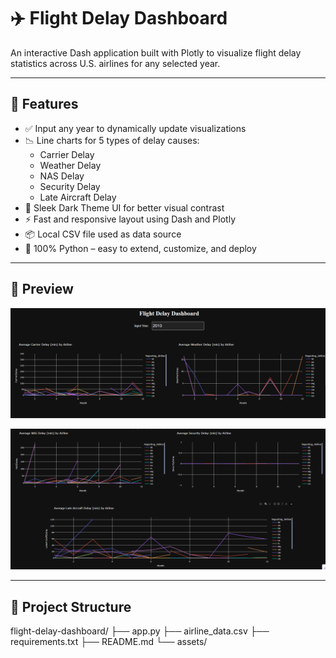 # ✈️ Flight Delay Dashboard

An interactive Dash application built with Plotly to visualize flight delay statistics across U.S. airlines for any selected year.

---

## 🚀 Features

- ✅ Input any year to dynamically update visualizations
- 📉 Line charts for 5 types of delay causes:
  - Carrier Delay
  - Weather Delay
  - NAS Delay
  - Security Delay
  - Late Aircraft Delay
- 🌙 Sleek Dark Theme UI for better visual contrast
- ⚡ Fast and responsive layout using Dash and Plotly
- 📦 Local CSV file used as data source
- 🐍 100% Python – easy to extend, customize, and deploy

---

## 📸 Preview

![Dashboard Screenshot](assets/screenshot.png)

![Delay Breakdown](assets/screenshot2.png)

---

## 📁 Project Structure


flight-delay-dashboard/
├── app.py
├── airline_data.csv
├── requirements.txt
├── README.md
└── assets/



